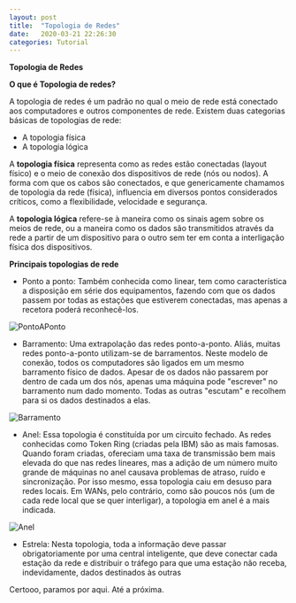 ```yaml
---
layout: post
title:  "Topologia de Redes"
date:   2020-03-21 22:26:30
categories: Tutorial
---
```


**Topologia de Redes** 

**O que é Topologia de redes?**

A topologia de redes é um padrão no qual o meio de rede está conectado aos computadores e outros componentes de rede.
Existem duas categorias básicas de topologias de rede:

* A topologia física
* A topologia lógica

A **topologia física** representa como as redes estão conectadas (layout físico) e o meio de conexão dos dispositivos de rede (nós ou nodos). A forma com que os cabos são conectados, e que genericamente chamamos de topologia da rede (física), influencia em diversos pontos considerados críticos, como a flexibilidade, velocidade e segurança.

A **topologia lógica** refere-se à maneira como os sinais agem sobre os meios de rede, ou a maneira como os dados são transmitidos através da rede a partir de um dispositivo para o outro sem ter em conta a interligação física dos dispositivos.

**Principais topologias de rede**

* Ponto a ponto: Também conhecida como linear, tem como característica
a disposição em série dos equipamentos, fazendo com que os dados passem
por todas as estações que estiverem conectadas, mas apenas a recetora poderá
reconhecê-los.

![PontoAPonto](https://github.com/hackerocean/hackerocean.github.io/tree/master/_posts/images/topologia-de-redes/ponto-a-ponto.png) 

* Barramento: Uma extrapolação das redes ponto-a-ponto. Aliás, muitas
redes ponto-a-ponto utilizam-se de barramentos. Neste modelo de conexão, todos
os computadores são ligados em um mesmo barramento físico de dados. Apesar
de os dados não passarem por dentro de cada um dos nós, apenas uma
máquina pode "escrever" no barramento num dado momento. Todas as outras
"escutam" e recolhem para si os dados destinados a elas.

![Barramento](https://github.com/hackerocean/hackerocean.github.io/tree/master/_posts/images/topologia-de-redes/barramento.png)

* Anel: Essa topologia é constituída por um circuito fechado. As redes conhecidas como Token Ring (criadas pela IBM) são as mais famosas. Quando foram criadas, ofereciam uma taxa de transmissão bem mais elevada do que nas redes lineares, mas a adição de um número muito grande de máquinas no anel causava problemas de atraso, ruído e sincronização. Por isso mesmo, essa topologia caiu em desuso para redes locais. Em WANs, pelo contrário, como são poucos nós (um de cada rede local que se quer interligar), a topologia em anel é a mais indicada.

![Anel](https://github.com/hackerocean/hackerocean.github.io/tree/master/_posts/images/topologia-de-redes/anel.jpg)
 
* Estrela: Nesta topologia, toda a informação deve passar obrigatoriamente por uma central inteligente, que deve conectar cada estação da rede e distribuir o tráfego para que uma estação não receba, indevidamente, dados destinados às outras





Certooo, paramos por aqui. Até a próxima.
